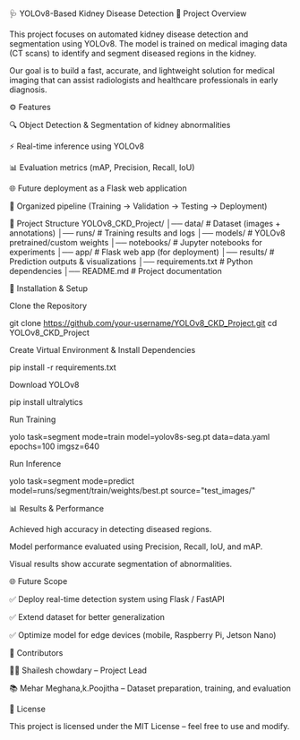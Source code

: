 🩺 YOLOv8-Based Kidney Disease Detection
📌 Project Overview

This project focuses on automated kidney disease detection and segmentation using YOLOv8.
The model is trained on medical imaging data (CT scans) to identify and segment diseased regions in the kidney.

Our goal is to build a fast, accurate, and lightweight solution for medical imaging that can assist radiologists and healthcare professionals in early diagnosis.

⚙️ Features

🔍 Object Detection & Segmentation of kidney abnormalities

⚡ Real-time inference using YOLOv8

📊 Evaluation metrics (mAP, Precision, Recall, IoU)

🌐 Future deployment as a Flask web application

📂 Organized pipeline (Training → Validation → Testing → Deployment)

📁 Project Structure
YOLOv8_CKD_Project/
│── data/               # Dataset (images + annotations)
│── runs/               # Training results and logs
│── models/             # YOLOv8 pretrained/custom weights
│── notebooks/          # Jupyter notebooks for experiments
│── app/                # Flask web app (for deployment)
│── results/            # Prediction outputs & visualizations
│── requirements.txt    # Python dependencies
│── README.md           # Project documentation

🚀 Installation & Setup

Clone the Repository

git clone https://github.com/your-username/YOLOv8_CKD_Project.git
cd YOLOv8_CKD_Project


Create Virtual Environment & Install Dependencies

pip install -r requirements.txt


Download YOLOv8

pip install ultralytics


Run Training

yolo task=segment mode=train model=yolov8s-seg.pt data=data.yaml epochs=100 imgsz=640


Run Inference

yolo task=segment mode=predict model=runs/segment/train/weights/best.pt source="test_images/"

📊 Results & Performance

Achieved high accuracy in detecting diseased regions.

Model performance evaluated using Precision, Recall, IoU, and mAP.

Visual results show accurate segmentation of abnormalities.

🌐 Future Scope

✅ Deploy real-time detection system using Flask / FastAPI

✅ Extend dataset for better generalization

✅ Optimize model for edge devices (mobile, Raspberry Pi, Jetson Nano)

🤝 Contributors

👨‍💻 Shailesh chowdary – Project Lead

📚 Mehar Meghana,k.Poojitha – Dataset preparation, training, and evaluation

📜 License

This project is licensed under the MIT License – feel free to use and modify.
